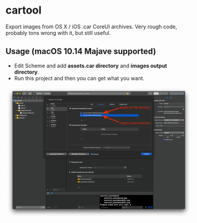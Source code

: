 cartool
=======

Export images from OS X / iOS .car CoreUI archives. Very rough code, probably tons wrong with it, but still useful.

## Usage (macOS 10.14 Majave supported)

- Edit Scheme and add **assets.car directory** and **images output directory**.
- Run this project and then you can get what you want.

![cartoolUsage](./cartoolUsage.png)
